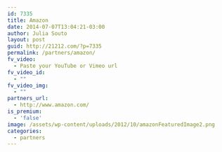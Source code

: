 ```yaml
---
id: 7335
title: Amazon
date: 2014-07-07T13:04:21-03:00
author: Julia Souto
layout: post
guid: http://21212.com/?p=7335
permalink: /partners/amazon/
fv_video:
  - Paste your YouTube or Vimeo url
fv_video_id:
  - ""
fv_video_img:
  - ""
partners_url:
  - http://www.amazon.com/
is_premium:
  - 'false'
image: /assets/wp-content/uploads/2012/10/amazonFeaturedImage2.png
categories:
  - partners
---
```

